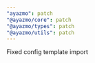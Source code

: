 ```yaml
---
"ayazmo": patch
"@ayazmo/core": patch
"@ayazmo/types": patch
"@ayazmo/utils": patch
---
```


Fixed config template import
